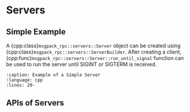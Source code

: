 # Servers

## Simple Example

A {cpp:class}`msgpack_rpc::servers::Server` object can be created
using {cpp:class}`msgpack_rpc::servers::ServerBuilder`.
After creating a client,
{cpp:func}`msgpack_rpc::servers::Server::run_until_signal` function
can be used to run the server until SIGINT or SIGTERM is received.

```{literalinclude} ../../../../examples/simple/simple_server.cpp
:caption: Example of a Simple Server
:language: cpp
:lines: 20-
```

## APIs of Servers

```{doxygenclass} msgpack_rpc::servers::ServerBuilder

```

```{doxygenclass} msgpack_rpc::servers::Server

```

```{doxygenclass} msgpack_rpc::methods::MethodException

```
